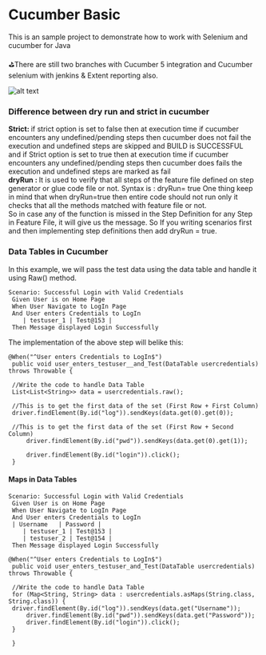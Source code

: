 # Cucumber Basic
This is an sample project to demonstrate how to work with Selenium and cucumber for Java

:golf:There are still two branches with Cucumber 5 integration and Cucumber selenium with jenkins & Extent reporting also.


![alt text](https://github.com/venkywarriors619/Cucumber/blob/cucumberbasic/cucumber.jpg ":mag_right: Keep Exploring :mag:")

### Difference between dry run and strict in cucumber
<strong>Strict: </strong>if strict option is set to false then at execution time if cucumber encounters any undefined/pending steps then cucumber does not fail the execution and undefined steps are skipped and BUILD is SUCCESSFUL 
<br>and if Strict option is set to true then at execution time if cucumber encounters any undefined/pending steps then cucumber does fails the execution and undefined steps are marked as fail <br>
<strong>dryRun : </strong>It is used to verify that all steps of the feature file defined on step generator or glue code file or not. Syntax is : dryRun= true
One thing keep in mind that when dryRun=true then entire code should not run only it checks that all the methods matched with feature file or not.
<br> So in case any of the function is missed in the Step Definition for any Step in Feature File, it will give us the message. So If you writing scenarios first and then implementing step definitions then add dryRun = true.
### Data Tables in Cucumber
In this example, we will pass the test data using the data table and handle it using Raw() method.
```
Scenario: Successful Login with Valid Credentials
 Given User is on Home Page
 When User Navigate to LogIn Page
 And User enters Credentials to LogIn
    | testuser_1 | Test@153 |
 Then Message displayed Login Successfully
```
The implementation of the above step will belike this:
```
@When("^User enters Credentials to LogIn$")
 public void user_enters_testuser__and_Test(DataTable usercredentials) throws Throwable {
 
 //Write the code to handle Data Table
 List<List<String>> data = usercredentials.raw();
 
 //This is to get the first data of the set (First Row + First Column)
 driver.findElement(By.id("log")).sendKeys(data.get(0).get(0)); 
 
 //This is to get the first data of the set (First Row + Second Column)
     driver.findElement(By.id("pwd")).sendKeys(data.get(0).get(1));
 
     driver.findElement(By.id("login")).click();
 }
```
#### Maps in Data Tables
```
Scenario: Successful Login with Valid Credentials
 Given User is on Home Page
 When User Navigate to LogIn Page
 And User enters Credentials to LogIn
 | Username   | Password |
    | testuser_1 | Test@153 |
    | testuser_2 | Test@154 |
 Then Message displayed Login Successfully
```
```
@When("^User enters Credentials to LogIn$")
 public void user_enters_testuser_and_Test(DataTable usercredentials) throws Throwable {
 
 //Write the code to handle Data Table
 for (Map<String, String> data : usercredentials.asMaps(String.class, String.class)) {
 driver.findElement(By.id("log")).sendKeys(data.get("Username")); 
     driver.findElement(By.id("pwd")).sendKeys(data.get("Password"));
     driver.findElement(By.id("login")).click();
 }
 
 }
```
